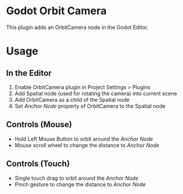 # Godot Orbit Camera

This plugin adds an OrbitCamera node in the Godot Editor.

# Usage

## In the Editor
1. Enable OrbitCamera plugin in Project Settings > Plugins
2. Add Spatial node (used for rotating the camera) into current scene
3. Add OrbitCamera as a child of the Spatial node
4. Set *Anchor Node* property of OrbitCamera to the Spatial node

## Controls (Mouse)
- Hold Left Mouse Button to orbit around the *Anchor Node*
- Mouse scroll wheel to change the distance to *Anchor Node*

## Controls (Touch)
- Single touch drag to orbit around the *Anchor Node*
- Pinch gesture to change the distance to *Anchor Node*
